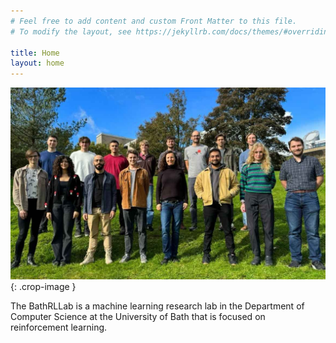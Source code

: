 ```yaml
---
# Feel free to add content and custom Front Matter to this file.
# To modify the layout, see https://jekyllrb.com/docs/themes/#overriding-theme-defaults

title: Home
layout: home
---
```


![Group photo 2023-2024](/assets/img/group_2324.jpg){: .crop-image }

The BathRLLab is a machine learning research lab in the Department of Computer Science at the University of Bath that is focused on reinforcement learning.